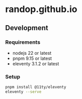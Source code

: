 # randop.github.io

## Development
### Requirements
* nodejs 22 or latest
* pnpm 9.15 or latest
* eleventy 3.1.2 or latest
### Setup
```bash
pnpm install @11ty/eleventy
eleventy --serve
```

